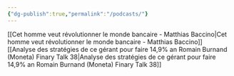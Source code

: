 ```yaml
---
{"dg-publish":true,"permalink":"/podcasts/"}
---
```



[[Cet homme veut révolutionner le monde bancaire - Matthias Baccino\|Cet homme veut révolutionner le monde bancaire - Matthias Baccino]]
[[Analyse des stratégies de ce gérant pour faire 14,9% an Romain Burnand (Moneta)  Finary Talk 38\|Analyse des stratégies de ce gérant pour faire 14,9% an Romain Burnand (Moneta)  Finary Talk 38]]




